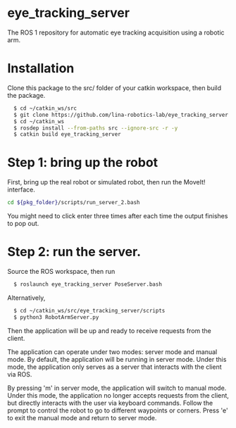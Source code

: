 # eye_tracking_server
The ROS 1 repository for automatic eye tracking acquisition using a robotic arm.

# Installation
Clone this package to the src/ folder of your catkin workspace, then build the package.

```bash
  $ cd ~/catkin_ws/src
  $ git clone https://github.com/lina-robotics-lab/eye_tracking_server.git
  $ cd ~/catkin_ws
  $ rosdep install --from-paths src --ignore-src -r -y
  $ catkin build eye_tracking_server
```

# Step 1: bring up the robot
First, bring up the real robot or simulated robot, then run the MoveIt! interface.

```bash
cd ${pkg_folder}/scripts/run_server_2.bash
```
You might need to click enter three times after each time the output finishes to pop out.

# Step 2: run the server.

Source the ROS workspace, then run 

```bash
  $ roslaunch eye_tracking_server PoseServer.bash
```

Alternatively, 

```bash
  $ cd ~/catkin_ws/src/eye_tracking_server/scripts
  $ python3 RobotArmServer.py
```

Then the application will be up and ready to receive requests from the client.

The application can operate under two modes: server mode and manual mode. By default, the application will be running in server mode. Under this mode, the application only serves as a server that interacts with the client via ROS. 

By pressing 'm' in server mode, the application will switch to manual mode. Under this mode, the application no longer accepts requests from the client, but directly interacts with the user via keyboard commands. Follow the prompt to control the robot to go to different waypoints or corners. Press 'e' to exit the manual mode and return to server mode.
